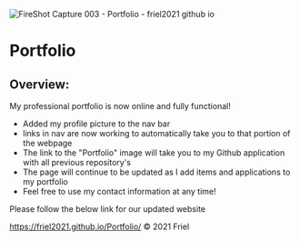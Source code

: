 ![FireShot Capture 003 - Portfolio - friel2021 github io](https://user-images.githubusercontent.com/87154134/127568294-c000f799-dc25-49f4-864d-cd6d3ab15e51.png)



# Portfolio

## Overview:

My professional portfolio is now online and fully functional!

- Added my profile picture to the nav bar
- links in nav are now working to automatically take you to that portion of the webpage
- The link to the "Portfolio" image will take you to my Github application with all previous repository's
- The page will continue to be updated as I add items and applications to my portfolio
- Feel free to use my contact information at any time!

Please follow the below link for our updated website

https://friel2021.github.io/Portfolio/
© 2021 Friel

